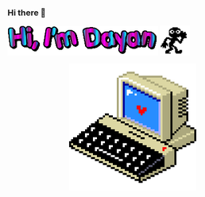 ### Hi there 👋 

<img src="https://github.com/dayanescamilla/dayanescamilla/blob/main/I%20am%20Dayan.gif" /> <img src="https://github.com/dayanescamilla/dayanescamilla/blob/main/dance.gif" width="60" />

<div id"header" >
<center><img src="https://github.com/dayanescamilla/dayanescamilla/blob/main/computers.gif" style="right"/></center>
</div>

<!--
**dayanescamilla/dayanescamilla** is a ✨ _special_ ✨ repository because its `README.md` (this file) appears on your GitHub profile.

Here are some ideas to get you started:

- 🔭 I’m currently working on ...
- 🌱 I’m currently learning ...
- 👯 I’m looking to collaborate on ...
- 🤔 I’m looking for help with ...
- 💬 Ask me about ...
- 📫 How to reach me: ...
- 😄 Pronouns: ...
- ⚡ Fun fact: ...
-->
